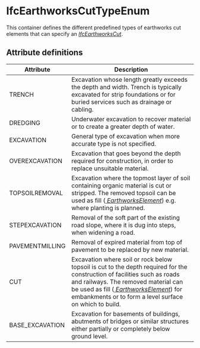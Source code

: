 IfcEarthworksCutTypeEnum
========================
This container defines the different predefined types of earthworks cut
elements that can specify an
[_IfcEarthworksCut_]($element://{D80FC2F8-487C-4daa-8297-5B976E5932B8}).  


Attribute definitions
---------------------
| Attribute       | Description                                                                                                                                                                                                                                                                                                                |
|-----------------|----------------------------------------------------------------------------------------------------------------------------------------------------------------------------------------------------------------------------------------------------------------------------------------------------------------------------|
| TRENCH          | Excavation whose length greatly exceeds the depth and width. Trench is typically excavated for strip foundations or for buried services such as drainage or cabling.                                                                                                                                                       |
| DREDGING        | Underwater excavation to recover material or to create a greater depth of water.                                                                                                                                                                                                                                           |
| EXCAVATION      | General type of excavation when more accurate type is not specified.                                                                                                                                                                                                                                                       |
| OVEREXCAVATION  | Excavation that goes beyond the depth required for construction, in order to replace unsuitable material.                                                                                                                                                                                                                  |
| TOPSOILREMOVAL  | Excavation where the topmost layer of soil containing organic material is cut or stripped. The removed topsoil can be used as fill ([ _EarthworksElement_]($element://{04D59E49-786C-4558-8F2F-4AC00545AE17})) e.g. where planting is planned.                                                                             |
| STEPEXCAVATION  | Removal of the soft part of the existing road slope, where it is dug into steps, when widening a road.                                                                                                                                                                                                                     |
| PAVEMENTMILLING | Removal of expired material from top of pavement to be replaced by new material.                                                                                                                                                                                                                                           |
| CUT             | Excavation where soil or rock below topsoil is cut to the depth required for the construction of facilities such as roads and railways. The removed material can be used as fill ([ _EarthworksElement_]($element://{04D59E49-786C-4558-8F2F-4AC00545AE17})) for embankments or to form a level surface on which to build. |
| BASE_EXCAVATION | Excavation for basements of buildings, abutments of bridges or similar structures either partially or completely below ground level.                                                                                                                                                                                       |


